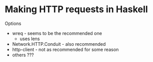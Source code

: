 # Making HTTP requests in Haskell

Options

* wreq - seems to be the recommended one
    * uses lens
* Network.HTTP.Conduit - also recommended
* http-client - not as recommended for some reason
* others ???
